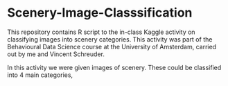 # Scenery-Image-Classsification
This repository contains R script to the in-class Kaggle activity on classifying images into scenery categories. 
This activity was part of the Behavioural Data Science course at the University of Amsterdam, carried out by me and Vincent 
Schreuder. 

In this activity we were given images of scenery. These could be classified into 4 main categories, 
